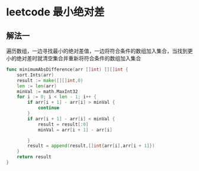 # leetcode 最小绝对差

## 解法一

遍历数组，一边寻找最小的绝对差值，一边将符合条件的数组加入集合，当找到更小的绝对差时就清空集合并重新将符合条件的数组加入集合

```go
func minimumAbsDifference(arr []int) [][]int {
	sort.Ints(arr)
	result := make([][]int,0)
	len := len(arr)
	minVal := math.MaxInt32
	for i := 0; i < len - 1; i++ {
		if arr[i + 1] - arr[i] > minVal {
			continue
		}
		if arr[i + 1] - arr[i] < minVal {
			result = result[:0]
			minVal = arr[i + 1] - arr[i]

		}
		result = append(result,[]int{arr[i],arr[i + 1]})
	}
	return result
}
```